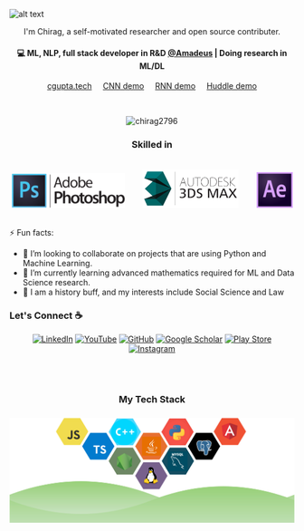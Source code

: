 ![alt text](https://github.com/chirag2796/chirag2796/blob/main/github-banner.gif?raw=true)
<p align="center">
I'm Chirag, a self-motivated researcher and open source contributer.
</p>

<h4 align="center">
💻 ML, NLP, full stack developer in R&D <a href="https://amadeus.com/en">@Amadeus</a> | Doing research in ML/DL
</h4>
<p  align="center">
<a href="http://cgupta.tech/">cgupta.tech</a>
<span>&nbsp;&nbsp;&nbsp;</span>
<a href="http://cgupta.tech/quickdraw.html">CNN demo</a>
<span>&nbsp;&nbsp;&nbsp;</span>
<a href="http://cgupta.tech/RnnTextGenerator.html">RNN demo</a>
<span>&nbsp;&nbsp;&nbsp;</span>
<a href="http://devchirag2796.pythonanywhere.com/">Huddle demo</a>
</p>
<br>
<p align="center"> <img src="https://github-readme-stats.vercel.app/api?username=chirag2796&show_icons=true" alt="chirag2796" width=500 /> </p>


<h3 align="center">Skilled in</h2>
<br>
<div align="center">
<img src="ps-logo.png" width=200>
&nbsp;&nbsp;&nbsp;&nbsp;&nbsp;&nbsp;
<img src="3ds-logo.png" width=170>
&nbsp;&nbsp;&nbsp;&nbsp;&nbsp;&nbsp;
<img src="ae-logo.png" width=64>
</div>

<br />

⚡ Fun facts:
- 👯 I’m looking to collaborate on projects that are using Python and Machine Learning.
- 🌱 I’m currently learning advanced mathematics required for ML and Data Science research.
- 🔭 I am a history buff, and my interests include Social Science and Law


### Let's Connect :coffee:
<p align="center">
	<a href="https://www.linkedin.com/in/c-gupta/"><img src="https://img.icons8.com/bubbles/50/000000/linkedin.png" alt="LinkedIn"/></a>
    <a href="https://www.youtube.com/user/masterelitechirag"><img src="https://img.icons8.com/bubbles/50/000000/youtube.png" alt="YouTube"/></a>
	<a href="https://github.com/chirag2796"><img src="https://img.icons8.com/bubbles/50/000000/github.png" alt="GitHub"/></a>
    <a href="https://scholar.google.com/citations?user=oGiaFmUAAAAJ"><img src="https://img.icons8.com/bubbles/50/000000/graduation-cap.png" alt="Google Scholar"/></a>
    <a href="https://play.google.com/store/apps/developer?id=CGoS"><img src="https://img.icons8.com/bubbles/50/000000/google-play.png" alt="Play Store"/></a>
	<a href="https://www.instagram.com/chirag.2796"><img src="https://img.icons8.com/bubbles/50/000000/instagram.png" alt="Instagram"/></a>
</p>

<br/>
<br/>
<h3 align="center">
My Tech Stack
</h3>

<h3 align="center">

![alt text](https://github.com/chirag2796/chirag2796/blob/main/tech-stack.jpg?raw=true)
</h3>